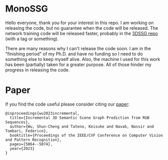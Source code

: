 # MonoSSG
Hello everyone, thank you for your interest in this repo. I am working on releasing the code, but no guarantee when the code will be released. The network training code will be released faster, probably in the [3DSSG repo](https://github.com/ShunChengWu/3DSSG) (with a tag or something). 

There are many reasons why I can't release the code soon. I am in the "finishing period" of my Ph.D. and have no funding so I need to do something else to keep myself alive. Also, the machine I used for this work has been (partially) taken for a greater purpose. All of those hinder my progress in releasing the code. 

# Paper
If you find the code useful please consider citing our [paper](https://openaccess.thecvf.com/content/CVPR2023/papers/Wu_Incremental_3D_Semantic_Scene_Graph_Prediction_From_RGB_Sequences_CVPR_2023_paper.pdf):
```
@inproceedings{wu2023incremental,
  title={Incremental 3D Semantic Scene Graph Prediction from RGB Sequences},
  author={Wu, Shun-Cheng and Tateno, Keisuke and Navab, Nassir and Tombari, Federico},
  booktitle={Proceedings of the IEEE/CVF Conference on Computer Vision and Pattern Recognition},
  pages={5064--5074},
  year={2023}
}
```
